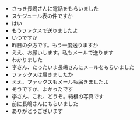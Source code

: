 * さっき長嶋さんに電話をもらいました
* スケジュール表の件ですか
* はい
* もうファクスで送りましたよ
* いつですか
* 昨日の夕方です。もう一度送りますか
* ええ、お願いします。私もメールで送ります
* わかりました
* 李さん、たったいま長嶋さんにメールをもらいました
* ファックスは届きましたか
* ええ、ファックスもメールも届きましたよ
* そうですか、よかったです
* 李さん、これ、どうぞ。箱根の写真です
* 前に長嶋さんにもらいました
* ありがとうございます
